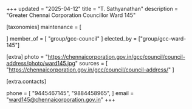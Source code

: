 +++
updated = "2025-04-12"
title = "T. Sathyanathan"
description = "Greater Chennai Corporation Councillor Ward 145"

[taxonomies]
maintenance = [

]
member_of = [
    "group/gcc-council"
]
elected_by = ["group/gcc-ward-145"]

[extra]
photo = "https://chennaicorporation.gov.in/gcc/council/council-address/photo/ward145.jpg"
sources = [
    "https://chennaicorporation.gov.in/gcc/council/council-address/"
]

[extra.contacts]

phone = [
    "9445467145",
    "9884458965",
    ]
email = "ward145@chennaicorporation.gov.in"
+++